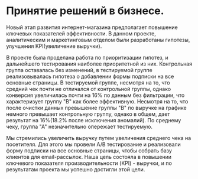 # Принятие решений в бизнесе.

Новый этап развития интернет-магазина предполагает повышение ключевых показателей эффективности. В данном проекте, аналитическим и маркетинговым отделом были разработаны гипотезы, улучшения KPI(увеличение выручки).

В проекте была проделана работа по приоритизации гипотез, и дальнейшего тестирования наиболее приоритетной из них. Контрольная группа оставалась без изменений, в тестируемой группе реализовывалась гипотеза о добавлении формы подписки на все основные страницы. В тестируемой группе, несмотря на то, что средний чек почти не отличался от контрольной группы, однако конверсия увеличилась почти на 16% по данным без фильтрации, что характеризует группу "В" как более эффективную. Несмотря на то, что после очистки данных превышение группы "В" по выручке на графике немного превышает контрольную группу, однако в общем, дает результат на 16%(18.2% после исключения аномалий). По среднему чеку, группа "А" незначительно опережает тестируемую. 

Мы стремились увеличить выручку путем увеличения среднего чека на посетителя. Для этого мы провели А/В тестирование и реализовали форму подписки на все основные страницы, чтобы собрать базу клиентов для email-рассылок.
Наша цель состояла в повышении ключевого показателя производительности (KPI) - выручки, и по результатам проекта мы успешно достигли этой цели.


